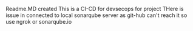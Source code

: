Readme.MD created
This is a CI-CD for devsecops for project
THere is issue in connected to local sonarqube server as git-hub can't reach it so use ngrok or sonarqube.io
